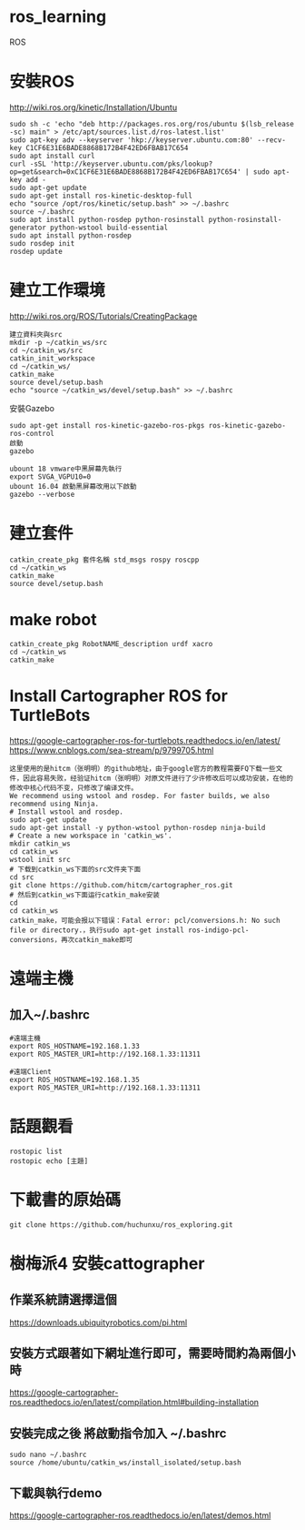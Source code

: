 # ros_learning
ROS

# 安裝ROS
http://wiki.ros.org/kinetic/Installation/Ubuntu
```
sudo sh -c 'echo "deb http://packages.ros.org/ros/ubuntu $(lsb_release -sc) main" > /etc/apt/sources.list.d/ros-latest.list'
sudo apt-key adv --keyserver 'hkp://keyserver.ubuntu.com:80' --recv-key C1CF6E31E6BADE8868B172B4F42ED6FBAB17C654
sudo apt install curl
curl -sSL 'http://keyserver.ubuntu.com/pks/lookup?op=get&search=0xC1CF6E31E6BADE8868B172B4F42ED6FBAB17C654' | sudo apt-key add -
sudo apt-get update
sudo apt-get install ros-kinetic-desktop-full
echo "source /opt/ros/kinetic/setup.bash" >> ~/.bashrc
source ~/.bashrc
sudo apt install python-rosdep python-rosinstall python-rosinstall-generator python-wstool build-essential
sudo apt install python-rosdep
sudo rosdep init
rosdep update
```
# 建立工作環境
http://wiki.ros.org/ROS/Tutorials/CreatingPackage
```
建立資料夾與src
mkdir -p ~/catkin_ws/src
cd ~/catkin_ws/src
catkin_init_workspace
cd ~/catkin_ws/
catkin_make
source devel/setup.bash
echo "source ~/catkin_ws/devel/setup.bash" >> ~/.bashrc
```
安裝Gazebo
```
sudo apt-get install ros-kinetic-gazebo-ros-pkgs ros-kinetic-gazebo-ros-control
啟動
gazebo

ubount 18 vmware中黑屏幕先執行
export SVGA_VGPU10=0
ubount 16.04 啟動黑屏幕改用以下啟動
gazebo --verbose

```



# 建立套件
```
catkin_create_pkg 套件名稱 std_msgs rospy roscpp
cd ~/catkin_ws
catkin_make
source devel/setup.bash
```


# make robot
```
catkin_create_pkg RobotNAME_description urdf xacro
cd ~/catkin_ws
catkin_make
```


# Install  Cartographer ROS for TurtleBots
https://google-cartographer-ros-for-turtlebots.readthedocs.io/en/latest/
https://www.cnblogs.com/sea-stream/p/9799705.html
```
这里使用的是hitcm（张明明）的github地址，由于google官方的教程需要FQ下载一些文件，因此容易失败，经验证hitcm（张明明）对原文件进行了少许修改后可以成功安装，在他的修改中核心代码不变，只修改了编译文件。
We recommend using wstool and rosdep. For faster builds, we also recommend using Ninja.
# Install wstool and rosdep.
sudo apt-get update
sudo apt-get install -y python-wstool python-rosdep ninja-build
# Create a new workspace in 'catkin_ws'.
mkdir catkin_ws
cd catkin_ws
wstool init src
# 下载到catkin_ws下面的src文件夹下面
cd src
git clone https://github.com/hitcm/cartographer_ros.git
# 然后到catkin_ws下面运行catkin_make安装
cd
cd catkin_ws
catkin_make，可能会报以下错误：Fatal error: pcl/conversions.h: No such file or directory.，执行sudo apt-get install ros-indigo-pcl-conversions，再次catkin_make即可
```

# 遠端主機
## 加入~/.bashrc
```
#遠端主機
export ROS_HOSTNAME=192.168.1.33
export ROS_MASTER_URI=http://192.168.1.33:11311

#遠端Client
export ROS_HOSTNAME=192.168.1.35
export ROS_MASTER_URI=http://192.168.1.33:11311
```

# 話題觀看
```
rostopic list
rostopic echo [主題]
```


# 下載書的原始碼
```
git clone https://github.com/huchunxu/ros_exploring.git
```




# 樹梅派4 安裝cattographer
## 作業系統請選擇這個
https://downloads.ubiquityrobotics.com/pi.html


## 安裝方式跟著如下網址進行即可，需要時間約為兩個小時
https://google-cartographer-ros.readthedocs.io/en/latest/compilation.html#building-installation
## 安裝完成之後 將啟動指令加入 ~/.bashrc
```
sudo nano ~/.bashrc
source /home/ubuntu/catkin_ws/install_isolated/setup.bash
```

## 下載與執行demo 
https://google-cartographer-ros.readthedocs.io/en/latest/demos.html







